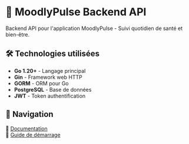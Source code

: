 # 💖 MoodlyPulse Backend API

Backend API pour l'application MoodlyPulse - Suivi quotidien de santé et bien-être.

## 🛠️ Technologies utilisées

- **Go 1.20+** - Langage principal
- **Gin** - Framework web HTTP
- **GORM** - ORM pour Go
- **PostgreSQL** - Base de données
- **JWT** - Token authentification

## 🧭 Navigation
🔹 [Documentation](DOC.md)<br/>
🔹 [Guide de démarrage](START.md)